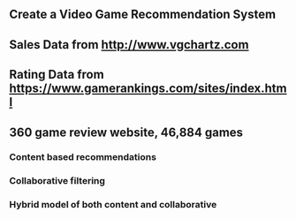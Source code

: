 ## Create a Video Game Recommendation System
## Sales Data from http://www.vgchartz.com 
## Rating Data from https://www.gamerankings.com/sites/index.html 
## 360 game review website, 46,884 games
### Content based recommendations
### Collaborative filtering
### Hybrid model of both content and collaborative
